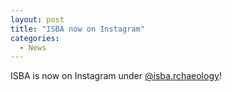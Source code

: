 ```yaml
---
layout: post
title: "ISBA now on Instagram"
categories:
  - News
---
```


ISBA is now on Instagram under [@isba.rchaeology](https://www.instagram.com/isba.rchaeology/)!
